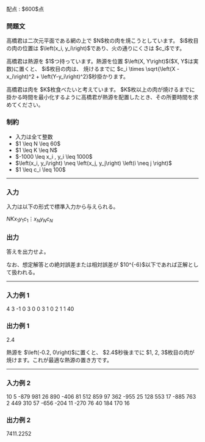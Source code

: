 
<div>

<span>

<span>

<p>
配点 : $600$点
</p>

<div>

<section>

### **問題文**

<p>
高橋君は二次元平面である網の上で $N$枚の肉を焼こうとしています。 $i$枚目の肉の位置は $\left(x_i, y_i\right)$であり、火の通りにくさは $c_i$です。
</p>

<p>
高橋君は熱源を $1$つ持っています。熱源を位置  $\left(X, Y\right)$($X, Y$は実数)に置くと、 $i$枚目の肉は、 焼けるまでに $c_i \times \sqrt{\left(X - x_i\right)^2 + \left(Y-y_i\right)^2}$秒掛かります。
</p>

<p>
高橋君は肉を $K$枚食べたいと考えています。 $K$枚以上の肉が焼けるまでに掛かる時間を最小化するように高橋君が熱源を配置したとき、その所要時間を求めてください。
</p>

</section>

</div>

<div>

<section>

### **制約**

<ul>

<li>
入力は全て整数
</li>

<li>
$1 \leq N \leq 60$
</li>

<li>
$1 \leq K \leq N$
</li>

<li>
$-1000 \leq x_i , y_i \leq 1000$
</li>

<li>
$\left(x_i, y_i\right) \neq \left(x_j, y_j\right) \left(i \neq j \right)$
</li>

<li>
$1 \leq c_i \leq 100$
</li>

</ul>

</section>

</div>

---

<div>

<div>

<section>

### **入力**

<p>
入力は以下の形式で標準入力から与えられる。
</p>

<div>

$N$$K$$x_1$$y_1$$c_1$$\vdots$$x_N$$y_N$$c_N$
</div>

</section>

</div>

<div>

<section>

### **出力**

<p>
答えを出力せよ。
</p>

<p>
なお、想定解答との絶対誤差または相対誤差が $10^{-6}$以下であれば正解として扱われる。
</p>

</section>

</div>

</div>

---

<div>

<section>

### **入力例 1**

<div>

4 3
-1 0 3
0 0 3
1 0 2
1 1 40

</div>

</section>

</div>

<div>

<section>

### **出力例 1**

<div>

2.4

</div>

<p>
熱源を $\left(-0.2, 0\right)$に置くと、 $2.4$秒後までに $1, 2, 3$枚目の肉が焼けます。これが最適な熱源の置き方です。
</p>

</section>

</div>

---

<div>

<section>

### **入力例 2**

<div>

10 5
-879 981 26
890 -406 81
512 859 97
362 -955 25
128 553 17
-885 763 2
449 310 57
-656 -204 11
-270 76 40
184 170 16

</div>

</section>

</div>

<div>

<section>

### **出力例 2**

<div>

7411.2252

</div>

</section>

</div>

</span>

</span>

</div>
